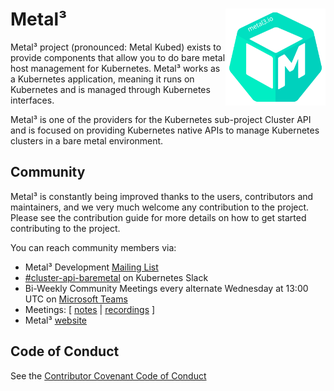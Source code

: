 # Metal³<div style="float: right; position: relative; display: inline;"><img src="images/metal3-website-sticker.png" width="160px" /></div>

Metal³ project (pronounced: Metal Kubed) exists to provide components
that allow you to do bare metal host management for Kubernetes. Metal³
works as a Kubernetes application, meaning it runs on Kubernetes and is
managed through Kubernetes interfaces.

Metal³ is one of the providers for the Kubernetes sub-project Cluster
API and is focused on providing Kubernetes native APIs to manage
Kubernetes clusters in a bare metal environment.

## Community

Metal³ is constantly being improved thanks to the users, contributors
and maintainers, and we very much welcome any contribution to the project.
Please see the contribution guide for more details on how to get started
contributing to the project.

You can reach community members via:

- Metal³ Development [Mailing List](https://groups.google.com/forum/#!forum/metal3-dev)
- [#cluster-api-baremetal](https://kubernetes.slack.com/messages/CHD49TLE7)
on Kubernetes Slack
- Bi-Weekly Community Meetings every alternate Wednesday at 13:00 UTC on
[Microsoft Teams](https://teams.microsoft.com/l/meetup-join/19%3ameeting_Nzg3MzQwMjUtOTI1Yi00ZTNhLWI3ZDktZmRkNTQ4NDgxY2E1%40thread.v2/0?context=%7b%22Tid%22%3a%22d2585e63-66b9-44b6-a76e-4f4b217d97fd%22%2c%22Oid%22%3a%22456f342b-7f3c-4825-abcd-e095f00cd654%22%7d)
- Meetings: [ [notes](https://docs.google.com/document/d/1d7jqIgmKHvOdcEmE2v72WDZo9kz7WwhuslDOili25Ls/edit)
 | [recordings](https://www.youtube.com/playlist?list=PL2h5ikWC8viJY4SNeOpCKTyERToTbJJJA) ]
- Metal³ [website](https://metal3.io/)

## Code of Conduct

See the [Contributor Covenant Code of Conduct](https://github.com/metal3-io/metal3-docs/blob/master/CODE_OF_CONDUCT.md)